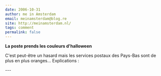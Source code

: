 ```yaml
---
date: 2006-10-31
author: me in Amsterdam
email: meinamsterdam@blog.re
site: http://meinamsterdam.nl/
tags: comment
permalink: false
---
```


<!-- TB -->
<p><strong>La poste prends les couleurs d'halloween</strong></p>
<p>C'est peut-être un hasard mais les services postaux des Pays-Bas sont de plus en plus oranges... Explications :</p>
---